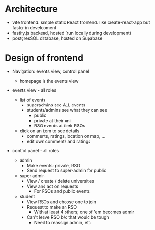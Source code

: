 # Architecture

- vite frontend: simple static React frontend. like create-react-app but faster in development
- fastify.js backend, hosted (run locally during development)
- postgresSQL database, hosted on Supabase

# Design of frontend

- Navigation: events view, control panel
	- homepage is the events view

- events view - all roles
	- list of events
		- superadmins see ALL events
		- students/admins see what they can see
			- public
			- private at their uni
			- RSO events at their RSOs
	- click on an item to see details
		- comments, ratings, location on map, ...
		- edit own comments and ratings

- control panel - all roles
	- admin
		- Make events: private, RSO
		- Send request to super-admin for public
	- super admin
		- View / create / delete universities
		- View and act on requests
			- For RSOs and public events
	- student
		- View RSOs and choose one to join
		- Request to make an RSO
			- With at least 4 others; one of 'em becomes admin
		- Can't leave RSO b/c that would be tough
			- Need to reassign admin, etc

